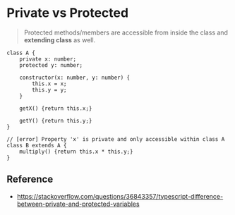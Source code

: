# Private vs Protected
> Protected methods/members are accessible from inside the class and **extending class** as well.
```
class A {
    private x: number;
    protected y: number;

    constructor(x: number, y: number) {
        this.x = x;
        this.y = y;
    }

    getX() {return this.x;}

    getY() {return this.y;}
}

// [error] Property 'x' is private and only accessible within class A
class B extends A {
    multiply() {return this.x * this.y;}
}
```
## Reference
- https://stackoverflow.com/questions/36843357/typescript-difference-between-private-and-protected-variables
